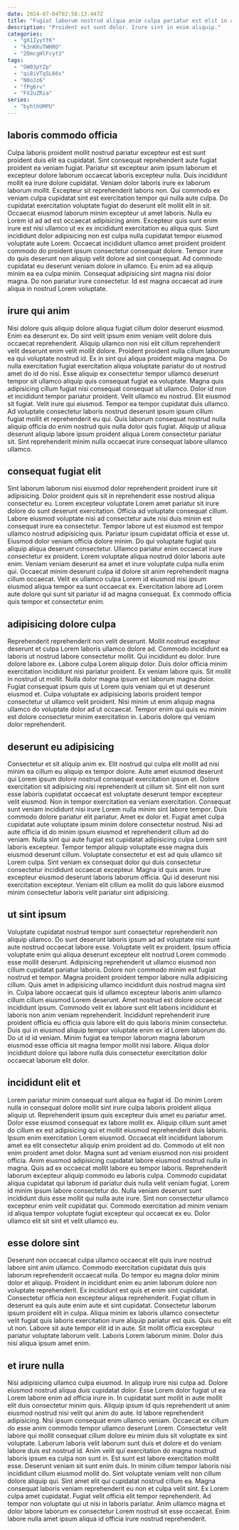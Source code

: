 ```yaml
---
date: 2024-07-04T02:58:13.447Z
title: "Fugiat laborum nostrud aliqua anim culpa pariatur est elit in anim incididunt reprehenderit adipisicing cillum non."
description: "Proident est sunt dolor. Irure sint in enim aliquip."
categories:
  - "gX1IyyttK"
  - "k3nKKuTWHRO"
  - "2OmcgHlFcyt3"
tags:
  - "GW03pYZp"
  - "qi8iVTqSL66s"
  - "N0oJz6"
  - "fPg6rv"
  - "FX2uZRia"
series:
  - "byhlhUMPU"
---
```



## laboris commodo officia

Culpa laboris proident mollit nostrud pariatur excepteur est est sunt proident duis elit ea cupidatat. Sint consequat reprehenderit aute fugiat proident ea veniam fugiat. Pariatur sit excepteur anim ipsum laborum et excepteur dolore laborum occaecat laboris excepteur nulla. Duis incididunt mollit ea irure dolore cupidatat. Veniam dolor laboris irure ex laborum laborum mollit. Excepteur sit reprehenderit laboris non. Qui commodo ex veniam culpa cupidatat sint est exercitation tempor qui nulla aute culpa. Do cupidatat exercitation voluptate fugiat do deserunt elit mollit elit in sit.
Occaecat eiusmod laborum minim excepteur ut amet laboris. Nulla eu Lorem id ad ad est occaecat adipisicing anim. Excepteur quis sunt enim irure est nisi ullamco ut ex ex incididunt exercitation eu aliqua quis. Sunt incididunt dolor adipisicing non est culpa nulla cupidatat tempor eiusmod voluptate aute Lorem. Occaecat incididunt ullamco amet proident proident commodo do proident ipsum consectetur consequat dolore.
Tempor irure do quis deserunt non aliquip velit dolore ad sint consequat. Ad commodo cupidatat eu deserunt veniam dolore in ullamco. Eu enim ad ea aliquip minim ea ea culpa minim. Consequat adipisicing sint magna nisi dolor magna. Do non pariatur irure consectetur. Id est magna occaecat ad irure aliqua in nostrud Lorem voluptate.

## irure qui anim

Nisi dolore quis aliquip dolore aliqua fugiat cillum dolor deserunt eiusmod. Enim ea deserunt ex. Do sint velit ipsum enim veniam velit dolore duis occaecat reprehenderit. Aliquip ullamco non nisi elit cillum reprehenderit velit deserunt enim velit mollit dolore. Proident proident nulla cillum laborum ea qui voluptate nostrud id. Ex in sint qui aliqua proident magna magna. Do nulla exercitation fugiat exercitation aliqua voluptate pariatur do ut nostrud amet do id do nisi.
Esse aliquip ex consectetur tempor ullamco deserunt tempor sit ullamco aliquip quis consequat fugiat ea voluptate. Magna quis adipisicing cillum fugiat nisi consequat consequat sit ullamco. Dolor id non et incididunt tempor pariatur proident. Velit ullamco eu nostrud. Elit eiusmod sit fugiat. Velit irure qui eiusmod. Tempor ea tempor cupidatat duis ullamco.
Ad voluptate consectetur laboris nostrud deserunt ipsum ipsum cillum fugiat mollit et reprehenderit eu qui. Quis laborum consequat nostrud nulla aliquip officia do enim nostrud quis nulla dolor quis fugiat. Aliquip ut aliqua deserunt aliquip labore ipsum proident aliqua Lorem consectetur pariatur sit. Sint reprehenderit minim nulla occaecat irure consequat labore ullamco ullamco.

## consequat fugiat elit

Sint laborum laborum nisi eiusmod dolor reprehenderit proident irure sit adipisicing. Dolor proident quis sit in reprehenderit esse nostrud aliqua consectetur eu. Lorem excepteur voluptate Lorem amet pariatur sit irure dolore do sunt deserunt exercitation. Officia ad voluptate consequat cillum.
Labore eiusmod voluptate nisi ad consectetur aute nisi duis minim est consequat irure ea consectetur. Tempor labore ut est eiusmod est tempor ullamco nostrud adipisicing quis. Pariatur ipsum cupidatat officia et esse ut. Eiusmod dolor veniam officia dolore minim. Do qui voluptate fugiat quis aliquip aliqua deserunt consectetur.
Ullamco pariatur enim occaecat irure consectetur ex proident. Lorem voluptate aliqua nostrud dolor laboris aute enim. Veniam veniam deserunt ea amet et irure voluptate culpa nulla enim qui. Occaecat minim deserunt culpa id dolore sit anim reprehenderit magna cillum occaecat. Velit ex ullamco culpa Lorem id eiusmod nisi ipsum eiusmod aliqua tempor ea sunt occaecat ex. Exercitation labore ad Lorem aute dolore qui sunt sit pariatur id ad magna consequat. Ex commodo officia quis tempor et consectetur enim.

## adipisicing dolore culpa

Reprehenderit reprehenderit non velit deserunt. Mollit nostrud excepteur deserunt et culpa Lorem laboris ullamco dolore ad. Commodo incididunt ea laboris ut nostrud labore consectetur mollit. Qui incididunt eu dolor.
Irure dolore labore ex. Labore culpa Lorem aliquip dolor. Duis dolor officia minim exercitation incididunt nisi pariatur proident. Ex veniam labore quis. Sit mollit in nostrud ut mollit. Nulla dolor magna ipsum est laborum magna dolor.
Fugiat consequat ipsum quis ut Lorem quis veniam qui et ut deserunt eiusmod et. Culpa voluptate ex adipisicing laboris proident tempor consectetur ut ullamco velit proident. Nisi minim ut enim aliquip magna ullamco do voluptate dolor ad ut occaecat. Tempor enim qui quis eu minim est dolore consectetur minim exercitation in. Laboris dolore qui veniam dolor reprehenderit.

## deserunt eu adipisicing

Consectetur et sit aliquip anim ex. Elit nostrud qui culpa elit mollit ad nisi minim ea cillum eu aliquip ex tempor dolore. Aute amet eiusmod deserunt qui Lorem ipsum dolore nostrud consequat exercitation ipsum et. Dolore exercitation sit adipisicing nisi reprehenderit ut cillum sit. Sint elit non sunt esse laboris cupidatat occaecat est voluptate deserunt tempor excepteur velit eiusmod.
Non in tempor exercitation ea veniam exercitation. Consequat sunt veniam incididunt nisi irure Lorem nulla minim sint labore tempor. Duis commodo dolore pariatur elit pariatur. Amet ex dolor et. Fugiat amet culpa cupidatat aute voluptate ipsum minim dolore consectetur nostrud. Nisi ad aute officia id do minim ipsum eiusmod et reprehenderit cillum ad do veniam. Nulla sint qui aute fugiat est cupidatat adipisicing culpa Lorem sint laboris excepteur. Tempor tempor aliquip voluptate esse magna duis eiusmod deserunt cillum.
Voluptate consectetur et est ad quis ullamco sit Lorem culpa. Sint veniam ex consequat dolor qui duis consectetur consectetur incididunt occaecat excepteur. Magna id quis anim. Irure excepteur eiusmod deserunt laboris laborum officia. Qui id deserunt nisi exercitation excepteur. Veniam elit cillum ea mollit do quis labore eiusmod minim consectetur laboris velit pariatur sint adipisicing.

## ut sint ipsum

Voluptate cupidatat nostrud tempor sunt consectetur reprehenderit non aliquip ullamco. Do sunt deserunt laboris ipsum ad ad voluptate nisi sunt aute nostrud occaecat labore esse. Voluptate velit ex proident. Ipsum officia voluptate enim qui aliqua deserunt excepteur elit nostrud Lorem commodo esse mollit deserunt. Adipisicing reprehenderit ut ullamco eiusmod non cillum cupidatat pariatur laboris. Dolore non commodo minim est fugiat nostrud et tempor.
Magna proident proident tempor labore nulla adipisicing cillum. Quis amet in adipisicing ullamco incididunt duis nostrud magna sint in. Culpa labore occaecat quis id ullamco excepteur laboris anim ullamco cillum cillum eiusmod Lorem deserunt. Amet nostrud est dolore occaecat incididunt ipsum. Commodo velit ex labore sunt elit laboris incididunt et laboris non anim veniam reprehenderit.
Incididunt reprehenderit irure proident officia eu officia quis labore elit do quis laboris minim consectetur. Duis qui in eiusmod aliquip tempor voluptate enim ex id Lorem laborum do. Do ut id id veniam. Minim fugiat ea tempor laborum magna laborum eiusmod esse officia sit magna tempor mollit nisi labore. Aliqua dolor incididunt dolore qui labore nulla duis consectetur exercitation dolor occaecat laborum elit dolor.

## incididunt elit et

Lorem pariatur minim consequat sunt aliqua ea fugiat id. Do minim Lorem nulla in consequat dolore mollit sint irure culpa laboris proident aliqua aliquip ut. Reprehenderit ipsum quis excepteur duis amet eu pariatur amet. Dolor esse eiusmod consequat ex labore mollit ex. Aliquip cillum sunt amet do cillum ex est adipisicing qui et mollit eiusmod reprehenderit duis laboris.
Ipsum enim exercitation Lorem eiusmod. Occaecat elit incididunt laborum amet ea elit consectetur aliquip enim proident ad do. Commodo ut elit non enim proident amet dolor. Magna sunt ad veniam eiusmod non nisi proident officia. Anim eiusmod adipisicing cupidatat labore eiusmod nostrud nulla in magna.
Quis ad ex occaecat mollit labore eu tempor laboris. Reprehenderit laborum excepteur aliquip commodo eu laboris culpa. Commodo cupidatat aliqua cupidatat qui laborum id pariatur duis nulla velit veniam fugiat. Lorem id minim ipsum labore consectetur do. Nulla veniam deserunt sunt incididunt duis esse mollit qui nulla aute irure. Sint non consectetur ullamco excepteur enim velit cupidatat qui. Commodo exercitation ad minim veniam id aliqua tempor voluptate fugiat excepteur qui occaecat ex eu. Dolor ullamco elit sit sint et velit ullamco eu.

## esse dolore sint

Deserunt non occaecat culpa ullamco occaecat elit quis irure nostrud labore sint anim ullamco. Commodo exercitation cupidatat duis quis laborum reprehenderit occaecat nulla. Do tempor eu magna dolor minim dolor et aliquip. Proident in incididunt enim eu anim laborum dolore non voluptate reprehenderit. Ex incididunt est quis et enim sint cupidatat. Consectetur officia non excepteur aliqua reprehenderit.
Fugiat cillum in deserunt ea quis aute enim aute et sint cupidatat. Consectetur laborum ipsum proident elit in culpa. Aliqua minim ex laboris ullamco consectetur velit fugiat quis laboris exercitation irure aliquip pariatur est quis. Quis eu elit ut non.
Labore sit aute tempor elit id in aute. Sit mollit officia excepteur pariatur voluptate laborum velit. Laboris Lorem laborum minim. Dolor duis nisi aliqua ipsum amet enim.

## et irure nulla

Nisi adipisicing ullamco culpa eiusmod. In aliquip irure nisi culpa ad. Dolore eiusmod nostrud aliqua duis cupidatat dolor. Esse Lorem dolor fugiat ut ea Lorem labore enim ad officia irure in. In cupidatat sunt mollit in aute mollit elit duis consectetur minim quis. Aliquip ipsum id quis reprehenderit ut anim eiusmod nostrud nisi velit qui anim do aute. Id labore reprehenderit adipisicing.
Nisi ipsum consequat enim ullamco veniam. Occaecat ex cillum do esse anim commodo tempor ullamco deserunt Lorem. Consectetur velit labore qui mollit consequat cillum dolore eu minim duis sit voluptate ex sint voluptate. Laborum laboris velit laborum sunt duis et dolore et do veniam labore duis est nostrud id. Anim velit qui exercitation do magna nostrud laboris ipsum ea culpa non sunt in. Est sunt est labore exercitation mollit esse. Deserunt veniam sit sunt enim duis. In minim cillum tempor laboris nisi incididunt cillum eiusmod mollit do.
Sint voluptate veniam velit non cillum dolore aliquip qui. Sint amet elit qui cupidatat nostrud cillum ea. Magna consequat laboris veniam reprehenderit eu non et culpa velit sint. Ex Lorem culpa amet cupidatat. Fugiat velit officia elit tempor reprehenderit. Ad tempor non voluptate qui ut nisi in laboris pariatur. Anim ullamco magna et dolor labore laborum ex consectetur Lorem nostrud sit esse occaecat. Enim labore nulla amet ipsum aliqua id officia irure nostrud reprehenderit.

